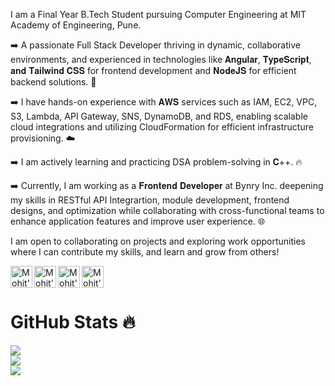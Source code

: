I am a Final Year B.Tech Student pursuing Computer Engineering at MIT Academy of Engineering, Pune.

➡️ A passionate Full Stack Developer thriving in dynamic, collaborative environments, and experienced in technologies like 𝐀𝐧𝐠𝐮𝐥𝐚𝐫, 𝐓𝐲𝐩𝐞𝐒𝐜𝐫𝐢𝐩𝐭, 𝐚𝐧𝐝 𝐓𝐚𝐢𝐥𝐰𝐢𝐧𝐝 𝐂𝐒𝐒 for frontend development and 𝐍𝐨𝐝𝐞𝐉𝐒 for efficient backend solutions. 🚀

➡️ I have hands-on experience with 𝐀𝐖𝐒 services such as IAM, EC2, VPC, S3, Lambda, API Gateway, SNS, DynamoDB, and RDS, enabling scalable cloud integrations and utilizing CloudFormation for efficient infrastructure provisioning. ☁️

➡️ I am actively learning and practicing DSA problem-solving in 𝐂++. 🔥

➡️ Currently, I am working as a 𝐅𝐫𝐨𝐧𝐭𝐞𝐧𝐝 𝐃𝐞𝐯𝐞𝐥𝐨𝐩𝐞𝐫 at Bynry Inc. deepening my skills in RESTful API Integrartion, module development, frontend designs, and optimization while collaborating with cross-functional teams to enhance application features and improve user experience. 🌐

I am open to collaborating on projects and exploring work opportunities where I can contribute my skills, and learn and grow from others!

<a href="https://www.linkedin.com/in/mohitjaiswal28/">
  <img align="left" alt="Mohit's LinkdeIn" width="35px" src="https://img.icons8.com/color/2x/linkedin--v4.png" />
</a>

<a href="https://twitter.com/mohitjaiswal28_">
  <img align="left" alt="Mohit's Twitter" width="35px" src="https://freelogopng.com/images/all_img/1690643591twitter-x-logo-png.png" />
</a>

<a href="https://www.instagram.com/mohitjaiswal.28/">
  <img align="left" alt="Mohit's Instagram" width="35px" src="https://img.icons8.com/color/2x/instagram-new.png" />
</a>

<a href="https://mohitjaiswal.me/">
  <img align="left" alt="Mohit's Instagram" width="35px" src="https://img.icons8.com/?size=512&id=103413&format=png" />
</a>
<br>
<br>

# GitHub Stats 🔥
![](https://github-readme-stats.vercel.app/api?username=mohitjaiswal28&theme=dracula&hide_border=false&include_all_commits=true&count_private=false)<br/>
![](https://github-readme-streak-stats.herokuapp.com/?user=mohitjaiswal28&theme=dracula&hide_border=false)<br/>
![](https://github-readme-stats.vercel.app/api/top-langs/?username=mohitjaiswal28&theme=dracula&hide_border=false&include_all_commits=true&count_private=false&layout=compact)
